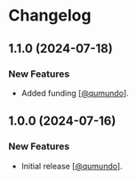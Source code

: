 Changelog
=========

## 1.1.0 (2024-07-18)

### New Features

* Added funding [[@qumundo](https://github.com/qumundo)].

## 1.0.0 (2024-07-16)

### New Features

* Initial release [[@qumundo](https://github.com/qumundo)].

